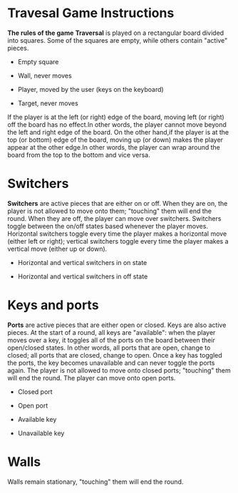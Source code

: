 # Travesal Game Instructions
**The rules of the game**
**Traversal** is played on a rectangular board divided into squares. Some of the squares are empty,
while others contain "active" pieces.

 * Empty square

 * Wall, never moves

 * Player, moved by the user (keys on the keyboard)

 * Target, never moves
 
If the player is at the left (or right) edge of the board, moving left (or right) off the board has no
effect.In other words, the player cannot move beyond the left and right edge of the board. On the
other hand,if the player is at the top (or bottom) edge of the board, moving up (or down) makes
the player appear at the other edge.In other words, the player can wrap around the board from
the top to the bottom and vice versa.

# Switchers
**Switchers** are active pieces that are either on or off. When they are on, the player is not allowed to
move onto them; "touching" them will end the round. When they are off, the player can move over
switchers. Switchers toggle between the on/off states based whenever the player moves.
Horizontal switchers toggle every time the player makes a horizontal move (either left or right);
vertical switchers toggle every time the player makes a vertical move (either up or down).
  * Horizontal and vertical switchers in on state

  * Horizontal and vertical switchers in off state

# Keys and ports

**Ports** are active pieces that are either open or closed. Keys are also active pieces. At the start of
a round, all keys are "available": when the player moves over a key, it toggles all of the ports on the
board between their open/closed states. In other words, all ports that are open, change to closed; all ports that are closed,
change to open. Once a key has toggled the ports, the key becomes
unavailable and can never toggle the ports again. The player is not allowed to move onto closed ports;
"touching" them will end the round. The player can move onto open ports.

* Closed port

* Open port

* Available key

* Unavailable key

# Walls
Walls remain stationary, "touching" them will end the round.
